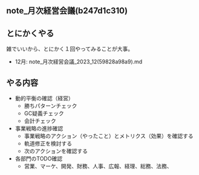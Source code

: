 note_月次経営会議(b247d1c310)
---

## とにかくやる
雑でいいから、とにかく１回やってみることが大事。
- 12月: note_月次経営会議_2023_12(59828a98a9).md

## やる内容
- 動的平衡の確認（経営）
  - 勝ちパターンチェック
  - GC疑義チェック
  - 会計チェック
- 事業戦略の進捗確認
  - 事業戦略のアクション（やったこと）とメトリクス（効果）を確認する
  - 軌道修正を検討する
  - 次のアクションを確認する
- 各部門のTODO確認
  - 営業、マーケ、開発、財務、人事、広報、経理、総務、法務、
